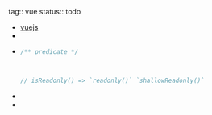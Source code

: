 tag:: vue
status:: todo

- [vuejs](https://vuejs.org/api/)
-
- ```javascript
  /** predicate */
  
  
  
  // isReadonly() => `readonly()` `shallowReadonly()`
  ```
-
-